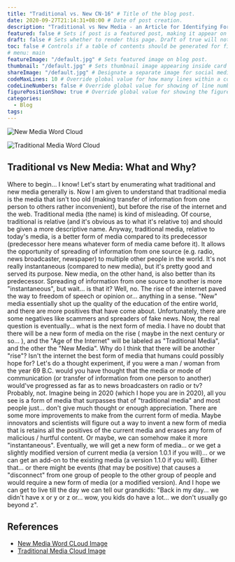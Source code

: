 ```yaml
---
title: "Traditional vs. New CN-16" # Title of the blog post.
date: 2020-09-27T21:14:31+08:00 # Date of post creation.
description: "Traditional vs New Media - an Article for Identifying Form of Media" # Description used for search engine.
featured: false # Sets if post is a featured post, making it appear on the sidebar. A featured post won't be listed on the sidebar if it's the current page
draft: false # Sets whether to render this page. Draft of true will not be rendered.
toc: false # Controls if a table of contents should be generated for first-level links automatically.
# menu: main
featureImage: "/default.jpg" # Sets featured image on blog post.
thumbnail: "/default.jpg" # Sets thumbnail image appearing inside card on homepage.
shareImage: "/default.jpg" # Designate a separate image for social media sharing.
codeMaxLines: 10 # Override global value for how many lines within a code block before auto-collapsing.
codeLineNumbers: false # Override global value for showing of line numbers within code block.
figurePositionShow: true # Override global value for showing the figure label.
categories:
  - Blog
tags:
---
```


![New Media Word Cloud](https://www.troppusweb.com/blog/wp-content/uploads/2013/02/SMM.jpg "New Media Word Cloud")

![Traditional Media Word Cloud](https://jabeehome.files.wordpress.com/2018/08/traditional-media-word-cloud.png?w=1100 "Traditional Media Word Cloud")

## Traditional vs New Media: What and Why?

Where to begin… I know! Let's start by enumerating what traditional and new media generally is. Now I am given to understand that traditional media is the media that isn't too old (making transfer of information from one person to others rather inconvenient), but before the rise of the internet and the web. Traditional media (the name) is kind of misleading. Of course, traditional is relative (and it's obvious as to what it's relative to) and should be given a more descriptive name. Anyway, traditional media, relative to today's media, is a better form of media compared to its predecessor (predecessor here means whatever form of media came before it). It allows the opportunity of spreading of information from one source (e.g. radio, news broadcaster, newspaper) to multiple other people in the world. It's not really instantaneous (compared to new media), but it's pretty good and served its purpose. New media, on the other hand, is also better than its predecessor. Spreading of information from one source to another is more "instantaneous", but wait… is that it? Well, no. The rise of the internet paved the way to freedom of speech or opinion or… anything in a sense. "New" media essentially shot up the quality of the education of the entire world, and there are more positives that have come about. Unfortunately, there are some negatives like scammers and spreaders of fake news. Now, the real question is eventually… what is the next form of media. I have no doubt that there will be a new form of media on the rise ( maybe in the next century or so… ), and the "Age of the Internet" will be labeled as "Traditional Media", and the other the "New Media". Why do I think that there will be another "rise"? Isn't the internet the best form of media that humans could possibly hope for? Let's do a thought experiment, if you were a man / woman from the year 69 B.C. would you have thought that the media or mode of communication (or transfer of information from one person to another) would've progressed as far as to news broadcasters on radio or tv? Probably, not. Imagine being in 2020 (which I hope you are in 2020), all you see is a form of media that surpasses that of "traditional media" and most people just… don't give much thought or enough appreciation. There are some more improvements to make from the current form of media. Maybe innovators and scientists will figure out a way to invent a new form of media that is retains all the positives of the current media and erases any form of malicious / hurtful content. Or maybe, we can somehow make it more "instantaneous". Eventually, we will get a new form of media… or we get a slightly modified version of current media (a version 1.0.1 if you will)... or we can get an add-on to the existing media (a version 1.1.0 if you will). Either that… or there might be events (that may be positive) that causes a "disconnect" from one group of people to the other group of people and would require a new form of media (or a modified version). And I hope we can get to live till the day we can tell our grandkids: "Back in my day… we didn't have x or y or z or… wow, you kids do have a lot… we don't usually go beyond z".

## References
- [New Media Word CLoud Image](https://www.troppusweb.com/blog/wp-content/uploads/2013/02/SMM.jpg)
- [Traditional Media Cloud Image](https://jabeehome.files.wordpress.com/2018/08/traditional-media-word-cloud.png?w=1100)